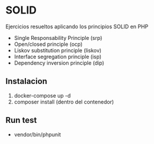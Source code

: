 # SOLID
Ejercicios resueltos aplicando los principios SOLID en PHP

* Single Responsability Principle (srp)
* Open/closed principle (ocp)
* Liskov substitution principle (liskov)
* Interface segregation principle (isp)
* Dependency inversion principle (dip)

## Instalacion
<ol>
<li>docker-compose up -d </li>
<li>composer install (dentro del contenedor)</li>
</ol>

## Run test
* vendor/bin/phpunit

